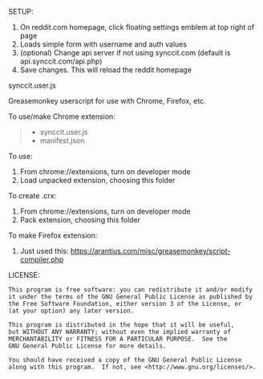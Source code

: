 SETUP:

1. On reddit.com homepage, click floating settings emblem at top right of page
2. Loads simple form with username and auth values
3. (optional) Change api server if not using synccit.com (default is api.synccit.com/api.php)
4. Save changes. This will reload the reddit homepage



synccit.user.js

Greasemonkey userscript for use with Chrome, Firefox, etc.

To use/make Chrome extension:

>- synccit.user.js
>- manifest.json

To use:

1. From chrome://extensions, turn on developer mode
2. Load unpacked extension, choosing this folder

To create .crx:

1. From chrome://extensions, turn on developer mode
2. Pack extension, choosing this folder



To make Firefox extension:

1. Just used this:
	https://arantius.com/misc/greasemonkey/script-compiler.php


LICENSE:



    This program is free software: you can redistribute it and/or modify
    it under the terms of the GNU General Public License as published by
    the Free Software Foundation, either version 3 of the License, or
    (at your option) any later version.

    This program is distributed in the hope that it will be useful,
    but WITHOUT ANY WARRANTY; without even the implied warranty of
    MERCHANTABILITY or FITNESS FOR A PARTICULAR PURPOSE.  See the
    GNU General Public License for more details.

    You should have received a copy of the GNU General Public License
    along with this program.  If not, see <http://www.gnu.org/licenses/>.

